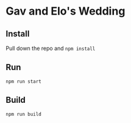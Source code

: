 # Gav and Elo's Wedding

## Install

Pull down the repo and `npm install`

## Run

`npm run start`

## Build

`npm run build`
